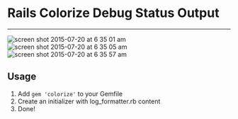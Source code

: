 # Rails Colorize Debug Status Output
--------------------------------------

![screen shot 2015-07-20 at 6 35 01 am](https://cloud.githubusercontent.com/assets/637225/8773365/25cfed9e-2eaa-11e5-9f26-fae73648bfef.png)
![screen shot 2015-07-20 at 6 35 05 am](https://cloud.githubusercontent.com/assets/637225/8773367/260a275c-2eaa-11e5-9468-ba1eb84e9113.png)
![screen shot 2015-07-20 at 6 35 57 am](https://cloud.githubusercontent.com/assets/637225/8773366/26029da2-2eaa-11e5-9e65-8b92b9f9866f.png)

## Usage

1. Add ````gem 'colorize'```` to your Gemfile
2. Create an initializer with log_formatter.rb content
3. Done!


